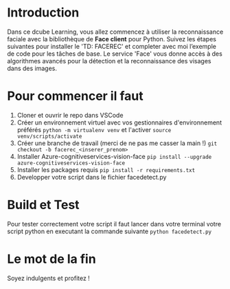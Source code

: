 # Introduction 
Dans ce dcube Learning, vous allez commencez à utiliser la reconnaissance faciale avec la bibliothèque de **Face client** pour Python. 
Suivez les étapes suivantes pour installer le 'TD: FACEREC' et completer avec moi l’exemple de code pour les tâches de base. 
Le service 'Face' vous donne accès à des algorithmes avancés pour la détection et la reconnaissance des visages dans des images.

# Pour commencer il faut
1.	Cloner et ouvrir le repo dans VSCode
2.	Créer un environnement virtuel avec vos gestionnaires d'environnement préférés ````python -m virtualenv venv```` et l'activer ````source venv/scripts/activate````
3.  Créer une branche de travail (merci de ne pas me casser la main !) ````git checkout -b facerec_<inserer_prenom>````
4.	Installer Azure-cognitiveservices-vision-face ````pip install --upgrade azure-cognitiveservices-vision-face````    
5.	Installer les packages requis ````pip install -r requirements.txt````
6.  Developper votre script dans le fichier facedetect.py

# Build et Test
Pour tester correctement votre script il faut lancer dans votre terminal votre script python en executant la commande suivante ````python facedetect.py````

# Le mot de la fin
Soyez indulgents et profitez !